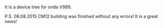 It is a device tree for onda V989.

P.S. 08.08.2015 CM12 building was finished without any errors! It is a great news!
